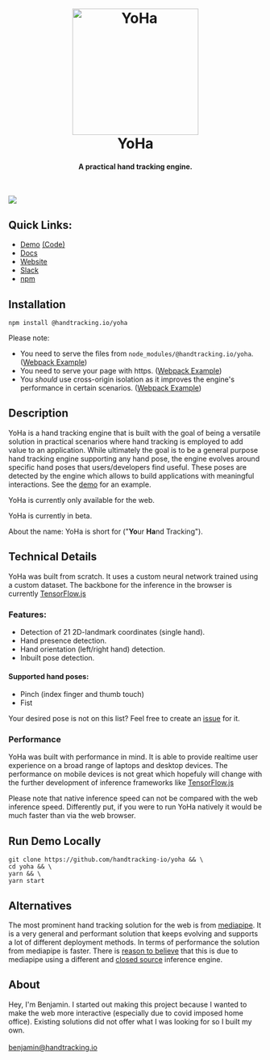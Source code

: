 <h1 align="center">
  <img src="./logo.png" alt="YoHa" height="250px">
  <br>
  YoHa 
  <br>
</h1>
<h4 align="center">A practical hand tracking engine. </h4>
<br>

<img src="https://user-images.githubusercontent.com/7460509/136609045-827ec14b-a94a-4477-b064-b1c9488754f6.gif"></img>

<h2>
  Quick Links:
</h2>
<ul>
  <li><a href="https://handtracking.io/draw_demo" target="_blank">Demo</a> <a href="https://github.com/handtracking-io/yoha/blob/master/src/demos/draw/entry.ts">(Code)</a></li>
  <li><a href="https://github.com/handtracking-io/yoha/tree/master/docs">Docs</a></li>
  <li><a href="https://handtracking.io">Website</a></li>
  <li><a href="https://join.slack.com/t/handtrackingio/shared_invite/zt-x4y5rbls-6_1IDAlndbXvIoaWZqcLIA">Slack</a></li>
  <li><a href="https://www.npmjs.com/package/@handtracking.io/yoha">npm</a></li>
</ul>

<h2>Installation</h2>

`npm install @handtracking.io/yoha`

Please note:

- You need to serve the files from `node_modules/@handtracking.io/yoha`. (<a href="https://github.com/handtracking-io/yoha/blob/1aa0217e63a66113b2517bbca2cb60967881e505/webpack.config.js#L48">Webpack Example</a>)
- You need to serve your page with https. (<a href="https://github.com/handtracking-io/yoha/blob/1aa0217e63a66113b2517bbca2cb60967881e505/webpack.config.js#L20">Webpack Example</a>)
- You <i>should</i> use cross-origin isolation as it improves the engine's performance in certain scenarios. (<a href="https://github.com/handtracking-io/yoha/blob/1aa0217e63a66113b2517bbca2cb60967881e505/webpack.config.js#L15">Webpack Example</a>)

<h2>Description</h2>

YoHa is a hand tracking engine that is built with the goal of being a versatile solution
in practical scenarios where hand tracking is employed to add value to
an application. While ultimately the goal is to be a general purpose hand
tracking engine supporting any hand pose, the engine evolves
around specific hand poses that users/developers find useful. These poses 
are detected by the engine which allows to build applications with meaningful interactions. 
See the <a href="https://handtracking.io/draw_demo" target="_blank">demo</a> for an example.

YoHa is currently only available for the web.

YoHa is currently in beta.

About the name: YoHa is short for ("<b>Yo</b>ur <b>Ha</b>nd Tracking").

## Technical Details

YoHa was built from scratch. It uses a custom neural
network trained using a custom dataset. The backbone for the
inference in the browser is currently <a
target="_blank" href="https://github.com/tensorflow/tfjs">TensorFlow.js</a> 

### Features:

<ul>
  <li>Detection of 21 2D-landmark coordinates (single hand).</li>
  <li>Hand presence detection.</li>
  <li>Hand orientation (left/right hand) detection.</li>
  <li>Inbuilt pose detection.</li>
</ul>

#### Supported hand poses:

<ul>
  <li>Pinch (index finger and thumb touch)</li>
  <li>Fist</li>
</ul>

Your desired pose is not on this list? Feel free to create an <a href="https://github.com/handtracking-io/yoha/issues/new/choose">issue</a> for it.

### Performance

YoHa was built with performance in mind. It is able to provide realtime user
experience on a broad range of laptops and desktop devices. The performance
on mobile devices is not great which hopefuly will change with the further
development of inference frameworks like 
<a target="_blank" href="https://github.com/tensorflow/tfjs">TensorFlow.js</a>

Please note that native inference speed can not be compared
with the web inference speed. Differently put, if you were to 
run YoHa natively it would be much faster than via the web
browser.

## Run Demo Locally

```
git clone https://github.com/handtracking-io/yoha && \
cd yoha && \
yarn && \
yarn start
```

## Alternatives

The most prominent hand tracking solution for the web is from <a
target="_blank" href="https://github.com/google/mediapipe">mediapipe</a>. It
is a very general and performant solution that keeps evolving and
supports a lot of different deployment methods. In terms of performance the
solution from mediapipe is faster. 
There is <a target="_blank" href="https://blog.tensorflow.org/2021/05/high-fidelity-pose-tracking-with-mediapipe-blazepose-and-tfjs.html">reason to believe</a>
that this is due to mediapipe using a different and <a target="_blank" href="https://github.com/google/mediapipe/issues/877#issuecomment-929615654">closed
source</a> inference engine. 

## About

Hey, I'm Benjamin. I started out making this project because I wanted to make
the web more interactive (especially due to covid imposed home office). Existing
solutions did not offer what I was looking for so I built my own.
<br>
<br>
<a href="mailto:benjamin@handtracking.io">benjamin@handtracking.io</a>

